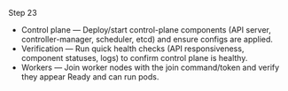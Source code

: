 Step 23

- Control plane — Deploy/start control-plane components (API server, controller-manager, scheduler, etcd) and ensure configs are applied.
- Verification — Run quick health checks (API responsiveness, component statuses, logs) to confirm control plane is healthy.
- Workers — Join worker nodes with the join command/token and verify they appear Ready and can run pods.